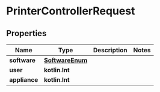 
# PrinterControllerRequest

## Properties
Name | Type | Description | Notes
------------ | ------------- | ------------- | -------------
**software** | [**SoftwareEnum**](SoftwareEnum.md) |  | 
**user** | **kotlin.Int** |  | 
**appliance** | **kotlin.Int** |  | 



